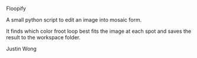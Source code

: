 Floopify

A small python script to edit an image into mosaic form.

It finds which color froot loop best fits the image at each spot 
and saves the result to the workspace folder.

Justin Wong
